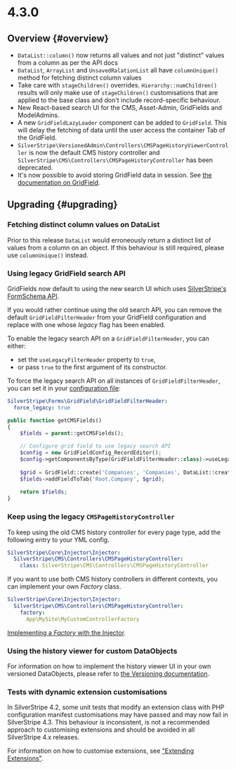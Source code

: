 # 4.3.0

## Overview {#overview}

 - `DataList::column()` now returns all values and not just "distinct" values from a column as per the API docs
 - `DataList`, `ArrayList` and `UnsavedRalationList` all have `columnUnique()` method for fetching distinct column values
 - Take care with `stageChildren()` overrides. `Hierarchy::numChildren() ` results will only make use of `stageChildren()` customisations that are applied to the base class and don't include record-specific behaviour.
 - New React-based search UI for the CMS, Asset-Admin, GridFields and ModelAdmins.
 - A new `GridFieldLazyLoader` component can be added to `GridField`. This will delay the fetching of data until the user access the container Tab of the GridField.
 - `SilverStripe\VersionedAdmin\Controllers\CMSPageHistoryViewerController` is now the default CMS history controller and `SilverStripe\CMS\Controllers\CMSPageHistoryController` has been deprecated.
 - It's now possible to avoid storing GridField data in session. See [the documentation on GridField](../developer_guides/forms/field_types/gridfield/#saving-the-gridfield-state).

## Upgrading {#upgrading}

### Fetching distinct column values on DataList

Prior to this release `DataList` would erroneously return a distinct list of values from a column on an object.
If this behaviour is still required, please use `columnUnique()` instead.

### Using legacy GridField search API

GridFields now default to using the new search UI which uses [SilverStripe's FormSchema API](api:SilverStripe\Forms\Schema\FormSchema).

If you would rather continue using the old search API, you can remove the default `GridFieldFilterHeader` from your GridField configuration and replace with one whose _legacy_ flag has been enabled. 

To enable the legacy search API on a `GridFieldFilterHeader`, you can either:
* set the `useLegacyFilterHeader` property to `true`,
* or pass `true` to the first argument of its constructor.

To force the legacy search API on all instances of `GridFieldFilterHeader`, you can set it in your [configuration file](../developer_guides/configuration):
```yml
SilverStripe\Forms\GridField\GridFieldFilterHeader:
  force_legacy: true
```

```php
public function getCMSFields()
{
    $fields = parent::getCMSFields();

    // Configure grid field to use legacy search API
    $config = new GridFieldConfig_RecordEditor();
    $config->getComponentsByType(GridFieldFilterHeader::class)->useLegacyFilterHeader = true;
    
    $grid = GridField::create('Companies', 'Companies', DataList::create(Company::class), $config);
    $fields->addFieldToTab('Root.Company', $grid);
    
    return $fields;
}

```

### Keep using the legacy `CMSPageHistoryController`

To keep using the old CMS history controller for every page type, add the following entry to your YML config.

```yml
SilverStripe\Core\Injector\Injector:
  SilverStripe\CMS\Controllers\CMSPageHistoryController:
    class: SilverStripe\CMS\Controllers\CMSPageHistoryController
```

If you want to use both CMS history controllers in different contexts, you can implement your own _Factory_ class.
```yml
SilverStripe\Core\Injector\Injector:
  SilverStripe\CMS\Controllers\CMSPageHistoryController:
    factory:
      App\MySite\MyCustomControllerFactory
```

[Implementing a _Factory_ with the Injector](/developer_guides/extending/injector/#factories).

### Using the history viewer for custom DataObjects

For information on how to implement the history viewer UI in your own versioned DataObjects, please refer to
[the Versioning documentation](../developer_guides/model/versioning).

### Tests with dynamic extension customisations

In SilverStripe 4.2, some unit tests that modify an extension class with PHP configuration manifest customisations
may have passed and may now fail in SilverStripe 4.3. This behaviour is inconsistent, is not a recommended approach
to customising extensions and should be avoided in all SilverStripe 4.x releases.

For information on how to customise extensions, see
["Extending Extensions"](../developer_guides/extending/extensions#extendingextensions).
